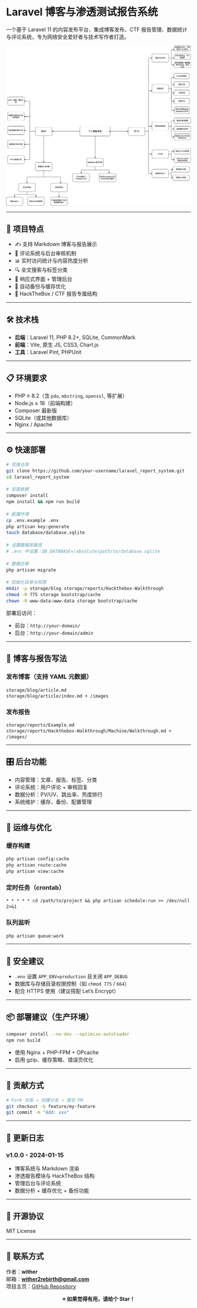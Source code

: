 # Laravel 博客与渗透测试报告系统

一个基于 Laravel 11 的内容发布平台，集成博客发布、CTF 报告管理、数据统计与评论系统，专为网络安全爱好者与技术写作者打造。

![架构图](markdown_blog.drawio.png)

---

## 🚀 项目特点

- ✍ 支持 Markdown 博客与报告展示
- 💬 评论系统与后台审核机制
- 📊 实时访问统计与内容热度分析
- 🔍 全文搜索与标签分类
- 🎨 响应式界面 + 管理后台
- 💾 自动备份与缓存优化
- 📁 HackTheBox / CTF 报告专属结构

---

## 🛠 技术栈

- **后端**：Laravel 11, PHP 8.2+, SQLite, CommonMark
- **前端**：Vite, 原生 JS, CSS3, Chart.js
- **工具**：Laravel Pint, PHPUnit

---

## 📋 环境要求

- PHP ≥ 8.2（含 `pdo`, `mbstring`, `openssl`, 等扩展）
- Node.js ≥ 18（前端构建）
- Composer 最新版
- SQLite（或其他数据库）
- Nginx / Apache

---

## ⚙️ 快速部署

```bash
# 克隆仓库
git clone https://github.com/your-username/laravel_report_system.git
cd laravel_report_system

# 安装依赖
composer install
npm install && npm run build

# 配置环境
cp .env.example .env
php artisan key:generate
touch database/database.sqlite

# 设置数据库路径
# .env 中设置：DB_DATABASE=/absolute/path/to/database.sqlite

# 数据迁移
php artisan migrate

# 初始化目录与权限
mkdir -p storage/blog storage/reports/Hackthebox-Walkthrough
chmod -R 775 storage bootstrap/cache
chown -R www-data:www-data storage bootstrap/cache
```

部署后访问：

- 前台：`http://your-domain/`
- 后台：`http://your-domain/admin`

---

## 📁 博客与报告写法

### 发布博客（支持 YAML 元数据）

```
storage/blog/article.md
storage/blog/article/index.md + /images
```

### 发布报告

```
storage/reports/Example.md
storage/reports/Hackthebox-Walkthrough/Machine/Walkthrough.md + /images/
```

---

## 🎛 后台功能

- 内容管理：文章、报告、标签、分类
- 评论系统：用户评论 + 审核回复
- 数据分析：PV/UV、跳出率、热度排行
- 系统维护：缓存、备份、配置管理

---

## 🧰 运维与优化

### 缓存构建

```bash
php artisan config:cache
php artisan route:cache
php artisan view:cache
```

### 定时任务（crontab）

```
* * * * * cd /path/to/project && php artisan schedule:run >> /dev/null 2>&1
```

### 队列监听

```bash
php artisan queue:work
```

---

## 🔐 安全建议

- `.env` 设置 `APP_ENV=production` 且关闭 `APP_DEBUG`
- 数据库与存储目录权限控制（如 `chmod 775` / `664`）
- 配合 HTTPS 使用（建议搭配 Let’s Encrypt）

---

## 📦 部署建议（生产环境）

```bash
composer install --no-dev --optimize-autoloader
npm run build
```

- 使用 Nginx + PHP-FPM + OPcache
- 启用 gzip、缓存策略、错误页优化

---

## 🤝 贡献方式

```bash
# Fork 仓库 → 创建分支 → 提交 PR
git checkout -b feature/my-feature
git commit -m "Add: xxx"
```

---

## 📝 更新日志

### v1.0.0 - 2024-01-15

- 博客系统与 Markdown 渲染
- 渗透报告模块与 HackTheBox 结构
- 管理后台与评论系统
- 数据分析 + 缓存优化 + 备份功能

---

## 📄 开源协议

MIT License

---

## 📧 联系方式

作者：**wither**  
邮箱：**wither2rebirth@gmail.com**  
项目主页：[GitHub Repository](https://github.com/your-username/laravel_report_system)

<div align="center"><strong>⭐ 如果觉得有用，请给个 Star！</strong></div>
